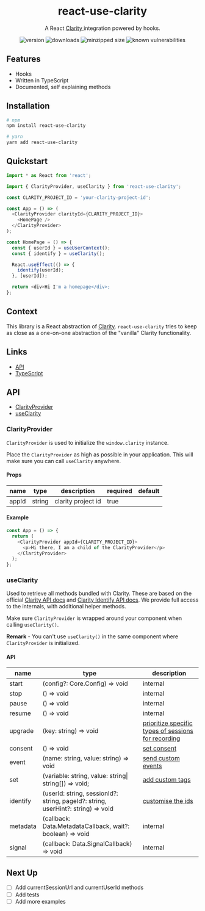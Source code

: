 <h1 align="center">react-use-clarity</h1>
<p align="center">A React <a href="https://clarity.microsoft.com/" alt="Clarity">Clarity </a> integration powered by hooks.</p>

<p align="center">
<img alt="version" src="https://img.shields.io/npm/v/react-use-clarity.svg" />
<img alt="downloads" src="https://badgen.net/npm/dw/react-use-clarity" />
<img alt="minzipped size" src="https://badgen.net/bundlephobia/minzip/react-use-clarity">
<img alt="known vulnerabilities" src="https://snyk.io/test/github/devrnt/react-use-clarity/badge.svg">
</p>

## Features

- Hooks
- Written in TypeScript
- Documented, self explaining methods

## Installation

```sh
# npm
npm install react-use-clarity

# yarn
yarn add react-use-clarity
```

## Quickstart

```ts
import * as React from 'react';

import { ClarityProvider, useClarity } from 'react-use-clarity';

const CLARITY_PROJECT_ID = 'your-clarity-project-id';

const App = () => (
  <ClarityProvider clarityId={CLARITY_PROJECT_ID}>
    <HomePage />
  </ClarityProvider>
);

const HomePage = () => {
  const { userId } = useUserContext();
  const { identify } = useClarity();

  React.useEffect(() => {
    identify(userId);
  }, [userId]);

  return <div>Hi I'm a homepage</div>;
};
```

## Context

This library is a React abstraction of [Clarity](https://learn.microsoft.com/en-us/clarity/). `react-use-clarity` tries to keep as close as a one-on-one abstraction of the "vanilla" Clarity functionality.

## Links

- [API](#api)
- [TypeScript](#typescript)

## API

- [ClarityProvider](#clarityprovider)
- [useClarity](#useclarity)

### ClarityProvider

`ClarityProvider` is used to initialize the `window.clarity` instance.

Place the `ClarityProvider` as high as possible in your application. This will make sure you can call `useClarity` anywhere.

#### Props

| name  | type   | description        | required | default |
| ----- | ------ | ------------------ | -------- | ------- |
| appId | string | clarity project id | true     |         |

#### Example

```ts
const App = () => {
  return (
    <ClarityProvider appId={CLARITY_PROJECT_ID}>
      <p>Hi there, I am a child of the ClarityProvider</p>
    </ClarityProvider>
  );
};
```

### useClarity

Used to retrieve all methods bundled with Clarity. These are based on the official [Clarity API docs](https://learn.microsoft.com/en-us/clarity/setup-and-installation/clarity-api) and [Clarity Identify API docs](https://learn.microsoft.com/en-us/clarity/setup-and-installation/identify-api). We provide full access to the internals, with additional helper methods.

Make sure `ClarityProvider` is wrapped around your component when calling `useClarity()`.

**Remark** - You can't use `useClarity()` in the same component where `ClarityProvider` is initialized.

#### API

| name     | type                                                                             | description                                                                                                                                                                    |
| -------- | -------------------------------------------------------------------------------- | ------------------------------------------------------------------------------------------------------------------------------------------------------------------------------ |
| start    | (config?: Core.Config) => void                                                   | internal                                                                                                                                                                       |
| stop     | () => void                                                                       | internal                                                                                                                                                                       |
| pause    | () => void                                                                       | internal                                                                                                                                                                       |
| resume   | () => void                                                                       | internal                                                                                                                                                                       |
| upgrade  | (key: string) => void                                                            | [prioritize specific types of sessions for recording](https://learn.microsoft.com/en-us/clarity/setup-and-installation/clarity-api#prioritize-specific-sessions-for-recording) |
| consent  | () => void                                                                       | [set consent](https://learn.microsoft.com/en-us/clarity/setup-and-installation/clarity-api#add-custom-events)                                                                  |
| event    | (name: string, value: string) => void                                            | [send custom events](https://learn.microsoft.com/en-us/clarity/setup-and-installation/clarity-api#add-custom-events)                                                           |
| set      | (variable: string, value: string\| string[]) => void;                            | [add custom tags](https://learn.microsoft.com/en-us/clarity/setup-and-installation/clarity-api#add-custom-tags)                                                                |
| identify | (userId: string, sessionId?: string, pageId?: string, userHint?: string) => void | [customise the ids](https://learn.microsoft.com/en-us/clarity/setup-and-installation/identify-api#customizing-custom-id)                                                       |
| metadata | (callback: Data.MetadataCallback, wait?: boolean) => void                        | internal                                                                                                                                                                       |
| signal   | (callback: Data.SignalCallback) => void                                          | internal                                                                                                                                                                       |

## Next Up

- [ ] Add currentSessionUrl and currentUserId methods
- [ ] Add tests
- [ ] Add more examples
